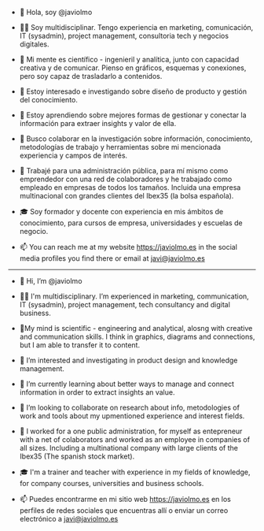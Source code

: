 - 👋 Hola, soy @javiolmo
- 👨‍💻 Soy multidisciplinar. Tengo experiencia en marketing, comunicación, IT (sysadmin), project management, consultoria tech y negocios digitales.
- 🧠  Mi mente es científico - ingenieril y analítica, junto con capacidad creativa y de comunicar. Pienso en gráficos, esquemas y conexiones, pero soy capaz de trasladarlo a contenidos.
- 👀 Estoy interesado e investigando sobre diseño de producto y gestión del conocimiento.
- 🌱 Estoy aprendiendo sobre mejores formas de gestionar y conectar la información para extraer insights y valor de ella.
- 🧪 Busco colaborar en la investigación sobre información, conocimiento, metodologías de trabajo y herramientas sobre mi mencionada experiencia y campos de interés.
- 💼 Trabajé para una administración pública, para mí mismo como emprendedor con una red de colaboradores y he trabajado como empleado en empresas de todos los tamaños. Incluida una empresa multinacional con grandes clientes del Ibex35 (la bolsa española).
- 🎓 Soy formador y docente con experiencia en mis ámbitos de conocimiento, para cursos de empresa, universidades y escuelas de negocio.

- 📫 You can reach me at my website https://javiolmo.es in the social media profiles you find there or email at javi@javiolmo.es

------------------

- 👋 Hi, I’m @javiolmo
- 👨‍💻  I'm multidisciplinary. I’m experienced in marketing, communication, IT (sysadmin), project management, tech consultancy and digital business.
- 🧠My mind is scientific - engineering and analytical, alosng with creative and communication skills. I think in graphics, diagrams and connections, but I am able to transfer it to content.
- 👀 I’m interested and investigating in product design and knowledge management.
- 🌱 I’m currently learning about better ways to manage and connect information in order to extract insights an value.
- 🧪 I’m looking to collaborate on research about info, metodologies of work and tools about my upmentioned experience and interest fields.
- 💼 I worked for a one public administration, for myself as entepreneur with a net of colaborators and worked as an employee in companies of all sizes. Including a multinational company with large clients of the Ibex35 (The spanish stock market).
- 🎓 I'm a trainer and teacher with experience in my fields of knowledge, for company courses, universities and business schools.

- 📫 Puedes encontrarme en mi sitio web https://javiolmo.es en los perfiles de redes sociales que encuentras allí o enviar un correo electrónico a javi@javiolmo.es

<!---
javiolmo/javiolmo is a ✨ special ✨ repository because its `README.md` (this file) appears on your GitHub profile.
You can click the Preview link to take a look at your changes.
--->

